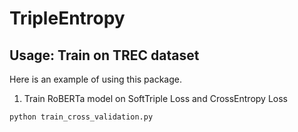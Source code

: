 # TripleEntropy

## Usage: Train on TREC dataset
Here is an example of using this package.

1. Train RoBERTa model on SoftTriple Loss and CrossEntropy Loss
```
python train_cross_validation.py
```

